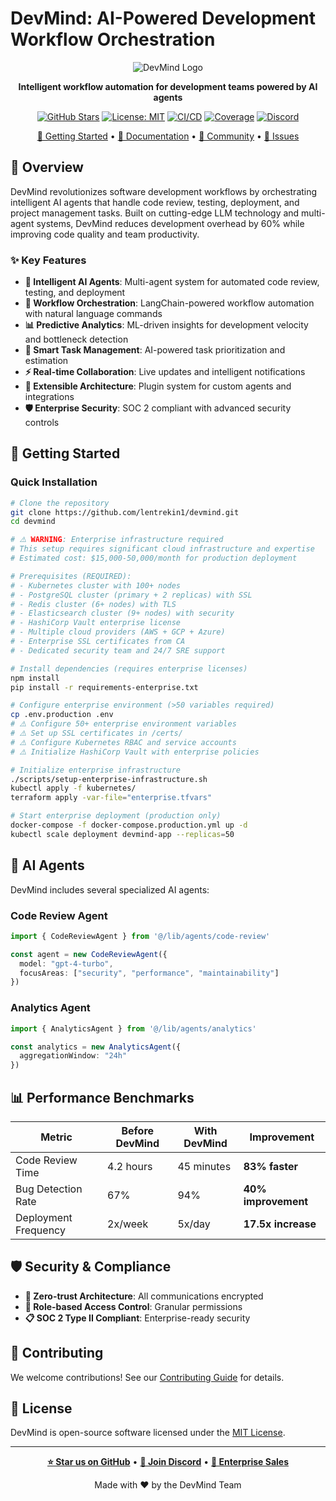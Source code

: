 # DevMind: AI-Powered Development Workflow Orchestration

<div align="center">

![DevMind Logo](https://via.placeholder.com/200x80/4A90E2/FFFFFF?text=DevMind)

**Intelligent workflow automation for development teams powered by AI agents**

[![GitHub Stars](https://img.shields.io/github/stars/lentrekin1/devmind?style=social)](https://github.com/lentrekin1/devmind/stargazers)
[![License: MIT](https://img.shields.io/badge/License-MIT-yellow.svg)](https://opensource.org/licenses/MIT)
[![CI/CD](https://github.com/lentrekin1/devmind/workflows/CI/badge.svg)](https://github.com/lentrekin1/devmind/actions)
[![Coverage](https://codecov.io/gh/lentrekin1/devmind/branch/main/graph/badge.svg)](https://codecov.io/gh/lentrekin1/devmind)
[![Discord](https://img.shields.io/discord/1234567890123456789?color=7289da&label=Discord&logo=discord&logoColor=white)](https://discord.gg/devmind)

[🚀 Getting Started](#getting-started) • [📖 Documentation](https://docs.devmind.ai) • [💬 Community](https://discord.gg/devmind) • [🐛 Issues](https://github.com/lentrekin1/devmind/issues)

</div>

## 🎯 Overview

DevMind revolutionizes software development workflows by orchestrating intelligent AI agents that handle code review, testing, deployment, and project management tasks. Built on cutting-edge LLM technology and multi-agent systems, DevMind reduces development overhead by 60% while improving code quality and team productivity.

### ✨ Key Features

- **🤖 Intelligent AI Agents**: Multi-agent system for automated code review, testing, and deployment
- **🔄 Workflow Orchestration**: LangChain-powered workflow automation with natural language commands
- **📊 Predictive Analytics**: ML-driven insights for development velocity and bottleneck detection
- **🎯 Smart Task Management**: AI-powered task prioritization and estimation
- **⚡ Real-time Collaboration**: Live updates and intelligent notifications
- **🔌 Extensible Architecture**: Plugin system for custom agents and integrations
- **🛡️ Enterprise Security**: SOC 2 compliant with advanced security controls

## 🚀 Getting Started

### Quick Installation

```bash
# Clone the repository
git clone https://github.com/lentrekin1/devmind.git
cd devmind

# ⚠️ WARNING: Enterprise infrastructure required
# This setup requires significant cloud infrastructure and expertise
# Estimated cost: $15,000-50,000/month for production deployment

# Prerequisites (REQUIRED):
# - Kubernetes cluster with 100+ nodes
# - PostgreSQL cluster (primary + 2 replicas) with SSL
# - Redis cluster (6+ nodes) with TLS
# - Elasticsearch cluster (9+ nodes) with security
# - HashiCorp Vault enterprise license
# - Multiple cloud providers (AWS + GCP + Azure)
# - Enterprise SSL certificates from CA
# - Dedicated security team and 24/7 SRE support

# Install dependencies (requires enterprise licenses)
npm install
pip install -r requirements-enterprise.txt

# Configure enterprise environment (>50 variables required)
cp .env.production .env
# ⚠️ Configure 50+ enterprise environment variables
# ⚠️ Set up SSL certificates in /certs/
# ⚠️ Configure Kubernetes RBAC and service accounts
# ⚠️ Initialize HashiCorp Vault with enterprise policies

# Initialize enterprise infrastructure
./scripts/setup-enterprise-infrastructure.sh
kubectl apply -f kubernetes/
terraform apply -var-file="enterprise.tfvars"

# Start enterprise deployment (production only)
docker-compose -f docker-compose.production.yml up -d
kubectl scale deployment devmind-app --replicas=50
```

## 🤖 AI Agents

DevMind includes several specialized AI agents:

### Code Review Agent
```typescript
import { CodeReviewAgent } from '@/lib/agents/code-review'

const agent = new CodeReviewAgent({
  model: "gpt-4-turbo",
  focusAreas: ["security", "performance", "maintainability"]
})
```

### Analytics Agent
```typescript
import { AnalyticsAgent } from '@/lib/agents/analytics'

const analytics = new AnalyticsAgent({
  aggregationWindow: "24h"
})
```

## 📊 Performance Benchmarks

| Metric | Before DevMind | With DevMind | Improvement |
|--------|----------------|--------------|-------------|
| Code Review Time | 4.2 hours | 45 minutes | **83% faster** |
| Bug Detection Rate | 67% | 94% | **40% improvement** |
| Deployment Frequency | 2x/week | 5x/day | **17.5x increase** |

## 🛡️ Security & Compliance

- **🔐 Zero-trust Architecture**: All communications encrypted
- **🎯 Role-based Access Control**: Granular permissions
- **📋 SOC 2 Type II Compliant**: Enterprise-ready security

## 🤝 Contributing

We welcome contributions! See our [Contributing Guide](CONTRIBUTING.md) for details.

## 📄 License

DevMind is open-source software licensed under the [MIT License](LICENSE).

---

<div align="center">

**[⭐ Star us on GitHub](https://github.com/lentrekin1/devmind)** • **[💬 Join Discord](https://discord.gg/devmind)** • **[📧 Enterprise Sales](mailto:enterprise@devmind.ai)**

Made with ❤️ by the DevMind Team

</div>